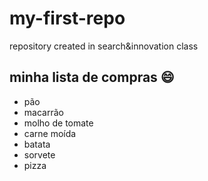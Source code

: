 # my-first-repo
repository created in search&innovation class

## minha lista de compras :smile:
- pão
- macarrão
- molho de tomate
- carne moída
- batata
- sorvete 
- pizza
